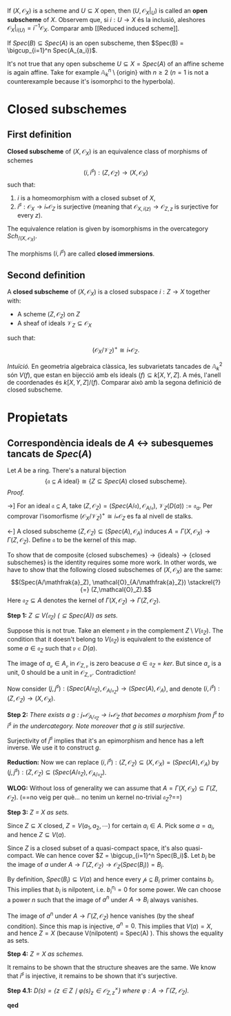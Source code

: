 If $(X, \mathcal{O}_X)$ is a scheme and $U\subseteq X$ open, then $(U, \mathcal{O}_X|_{U})$ is called an **open subscheme** of $X$. Observem que, si $i: U \to X$ és la inclusió, aleshores $\mathcal{O}_X|_{i(U)} = i^{-1} \mathcal{O}_X$. Comparar amb [[Reduced induced scheme]].

If $Spec(B) \subseteq Spec(A)$ is an open subscheme, then $Spec(B) = \bigcup_{i=1}^n Spec(A_{a_i})$.

It's not true that any open subscheme $U \subseteq X = Spec(A)$ of an affine scheme is again affine. Take for example $\mathbb{A}^n_k \setminus \{\textrm{origin}\}$ with $n \geq 2$ ($n = 1$ is not a counterexample because it's isomorphci to the hyperbola).

# Closed subschemes

## First definition

**Closed subscheme** of $(X, \mathcal{O}_X)$ is an equivalence class of morphisms of schemes$$(i,i^\sharp): (Z,\mathcal{O}_Z) \to (X,\mathcal{O}_X)$$such that:
1. $i$ is a homeomorphism with a closed subset of $X$,
2. $i^\sharp: \mathcal{O}_X \to i_* \mathcal{O}_Z$ is surjective (meaning that $\mathcal{O}_{X,i(z)} \to \mathcal{O}_{Z,z}$ is surjective for every $z$).

The equivalence relation is given by isomorphisms in the overcategory $Sch_{/(X,\mathcal{O}_X)}$.

The morphisms $(i,i^\sharp)$ are called **closed immersions**.

## Second definition

A **closed subscheme** of $(X,\mathcal{O}_X)$ is a closed subspace $i: Z \to X$ together with:
- A scheme $(Z,\mathcal{O}_Z)$ on $Z$
- A sheaf of ideals $\mathcal{V}_Z \subseteq \mathcal{O}_X$

such that:$$(\mathcal{O}_X/\mathcal{V}_Z)^+ \cong i_* \mathcal{O}_Z.$$

*Intuïció.* En geometria algebraica clàssica, les subvarietats tancades de $\mathbb{A}^2_k$ són $V(f)$, que estan en bijecció amb els ideals $(f) \subseteq k[X,Y,Z]$. A més, l'anell de coordenades és $k[X,Y,Z]/(f)$. Comparar això amb la segona definició de closed subscheme.

# Propietats

## Correspondència ideals de $A$ <-> subesquemes tancats de $Spec(A)$

Let $A$ be a ring. There's a natural bijection$$\{\mathfrak{a} \subseteq A\ \textrm{ideal}\} \cong \{Z \subseteq Spec(A)\ \textrm{closed\ subscheme}\}.$$
*Proof.*

->] For an ideal $\mathfrak{a} \subseteq A$, take $(Z,\mathcal{O}_Z) = (Spec(A/\mathfrak{a}), \mathcal{O}_{A/\mathfrak{a}})$, $\mathcal{V}_Z(D(a)) := \mathfrak{a}_a$. Per comprovar l'isomorfisme $(\mathcal{O}_X/\mathcal{V}_Z)^+ \cong i_* \mathcal{O}_Z$ es fa al nivell de stalks.

<-] A closed subscheme $(Z, \mathcal{O}_Z) \subseteq (Spec(A), \mathcal{O}_A)$ induces $A = \Gamma(X,\mathcal{O}_X) \to \Gamma(Z,\mathcal{O}_Z)$. Define $\mathfrak{a}$ to be the kernel of this map.

To show that de composite $\{\textrm{closed\ subschemes}\} \to \{\textrm{ideals}\} \to \{\textrm{closed\ subschemes}\}$ is the identity requires some more work. In other words, we have to show that the following closed subschemes of $(X,\mathcal{O}_X)$ are the same:$$(Spec(A/\mathfrak{a}_Z), \mathcal{O}_{A/\mathfrak{a}_Z}) \stackrel{?}{=} (Z,\mathcal{O}_Z).$$Here $\mathfrak{a}_Z \subseteq A$ denotes the kernel of $\Gamma(X,\mathcal{O}_Z) \to \Gamma(Z,\mathcal{O}_Z)$.

**Step 1:** *$Z \subseteq V(\mathfrak{a}_Z)$ ($\subseteq Spec(A)$) as sets.*

Suppose this is not true. Take an element $\mathfrak{p}$ in the complement $Z \setminus V(\mathfrak{a}_Z)$. The condition that it doesn't belong to $V(\mathfrak{a}_Z)$ is equivalent to the existence of some $a \in \mathfrak{a}_Z$ such that $\mathfrak{p} \in D(a)$.

The image of $a_\mathfrak{p} \in A_\mathfrak{p}$ in $\mathcal{O}_{Z,\mathfrak{p}}$ is zero beacuse $a \in \mathfrak{a}_Z = ker$. But since $a_\mathfrak{p}$ is a unit, $0$ should be a unit in $\mathcal{O}_{Z,\mathfrak{p}}$. Contradiction!

Now consider $(j,j^\sharp): (Spec(A/\mathfrak{a}_Z), \mathcal{O}_{A/\mathfrak{a}_Z}) \to (Spec(A), \mathcal{O}_A)$, and denote $(i, i^\sharp): (Z,\mathcal{O}_Z) \to (X, \mathcal{O}_X)$.

**Step 2:** *There exists a $g: j_{\ast} \mathcal{O}_{A/\mathfrak{a}_{Z}} \to i_{\ast} \mathcal{O}_{Z}$ that becomes a morphism from $j^\sharp$ to $i^\sharp$ in the undercategory. Note moreover that $g$ is still surjective.*

Surjectivity of $j^\sharp$ implies that it's an epimorphism and hence has a left inverse. We use it to construct $g$.

**Reduction:** Now we can replace $(i,i^\sharp):(Z,\mathcal{O}_Z) \subseteq (X,\mathcal{O}_X) = (Spec(A), \mathcal{O}_A)$ by $(j,j^\sharp):(Z,\mathcal{O}_Z) \subseteq (Spec(A/\mathfrak{a}_Z), \mathcal{O}_{A/\mathfrak{a}_Z})$.

**WLOG:** Without loss of generality we can assume that $A = \Gamma(X,\mathcal{O}_X) \subseteq \Gamma(Z,\mathcal{O}_Z)$. (==no veig per què... no tenim un kernel no-trivial $\mathfrak{a}_Z$?==)

**Step 3:** *$Z$ = $X$ as sets.*

Since $Z \subseteq X$ closed, $Z = V(a_1,a_2,\cdots)$ for certain $a_i \in A$. Pick some $a = a_i$, and hence $Z \subseteq V(a)$.

Since $Z$ is a closed subset of a quasi-compact space, it's also quasi-compact. We can hence cover $Z = \bigcup_{i=1}^n Spec(B_i)$. Let $b_i$ be the image of $a$ under $A \to \Gamma(Z,\mathcal{O}_Z) \to \mathcal{O}_Z(Spec(B_i)) = B_i$.

By definition, $Spec(B_i) \subseteq V(a)$ and hence every $\mathcal{p} \subseteq B_i$ primer contains $b_i$. This implies that $b_i$ is nilpotent, i.e. $b_i^{n_i} = 0$ for some power. We can choose a power $n$ such that the image of $a^n$ under $A \to B_i$ always vanishes.

The image of $a^n$ under $A \to \Gamma(Z,\mathcal{O}_Z)$ hence vanishes (by the sheaf condition). Since this map is injective, $a^n = 0$. This implies that $V(a) = X$, and hence $Z = X$ (because V(nilpotent) = Spec(A) ). This shows the equality as sets.

**Step 4:** *$Z =X$ as schemes.*

It remains to be shown that the structure sheaves are the same. We know that $i^\sharp$ is injective, it remains to be shown that it's surjective.

**Step 4.1:** *$D(s) = \{z \in Z \mid \varphi(s)_z \in \mathcal{O}^\times_{Z,z}\}$ where $\varphi: A \to \Gamma(Z,\mathcal{O}_Z)$.*

**qed**